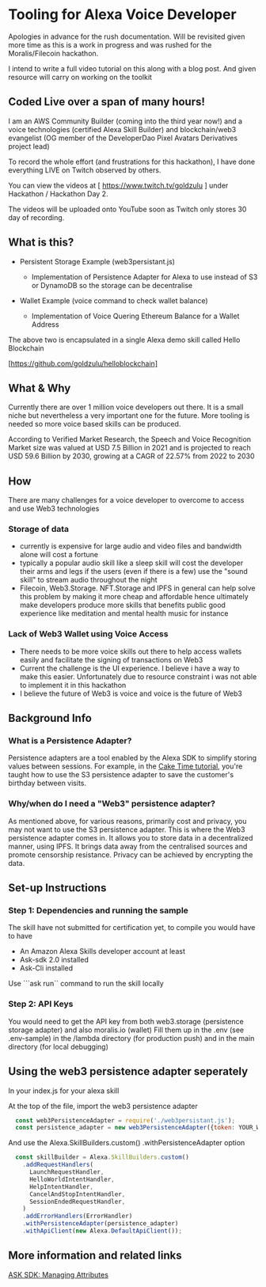 # Tooling for Alexa Voice Developer 

Apologies in advance for the rush documentation. Will be revisited given more time as this is a work in progress and was rushed for the Moralis/Filecoin hackathon.

I intend to write a full video tutorial on this along with a blog post. And given resource will carry on working on the toolkit

## Coded Live over a span of many hours!

I am an AWS Community Builder (coming into the third year now!) and a voice technologies (certified Alexa Skill Builder) and blockchain/web3 evangelist (OG member of the DeveloperDao Pixel Avatars Derivatives project lead)

To record the whole effort (and frustrations for this hackathon), I have done everything LIVE on Twitch observed by others.

You can view the videos at [ https://www.twitch.tv/goldzulu ] under Hackathon / Hackathon Day 2.

The videos will be uploaded onto YouTube soon as Twitch only stores 30 day of recording.

## What is this?
- Persistent Storage Example (web3persistant.js)
  - Implementation of Persistence Adapter for Alexa to use instead of S3 or DynamoDB so the storage can be decentralise

- Wallet Example (voice command to check wallet balance)
  - Implementation of Voice Quering Ethereum Balance for a Wallet Address

The above two is encapsulated in a single Alexa demo skill called Hello Blockchain

[https://github.com/goldzulu/helloblockchain]

## What & Why

Currently there are over 1 million voice developers out there. It is a small niche but nevertheless a very important one for the future. More tooling is needed so more voice based skills can be produced.

According to Verified Market Research, the Speech and Voice Recognition Market size was valued at USD 7.5 Billion in 2021 and is projected to reach USD 59.6 Billion by 2030, growing at a CAGR of 22.57% from 2022 to 2030

## How
There are many challenges for a voice developer to overcome to access and use Web3 technologies

### Storage of data 
- currently is expensive for large audio and video files and bandwidth alone will cost a fortune
- typically a popular audio skill like a sleep skill will cost the developer their arms and legs if the users (even if there is a few) use the "sound skill" to stream audio throughout the night
- Filecoin, Web3.Storage. NFT.Storage and IPFS in general can help solve this problem by making it more cheap and affordable hence ultimately make developers produce more skills that benefits public good experience like meditation and mental health music for instance

### Lack of Web3 Wallet using Voice Access
- There needs to be more voice skills out there to help access wallets easily and facilitate the signing of transactions on Web3
- Current the challenge is the UI experience. I believe i have a way to make this easier. Unfortunately due to resource constraint i was not able to implement it in this hackathon
- I believe the future of Web3 is voice and voice is the future of Web3

## Background Info

### What is a Persistence Adapter?

Persistence adapters are a tool enabled by the Alexa SDK to simplify storing values between sessions. For example, in the [Cake Time tutorial](https://developer.amazon.com/en-US/alexa/alexa-skills-kit/get-deeper/tutorials-code-samples/build-an-engaging-alexa-skill), you're taught how to use the S3 persistence adapter to save the customer's birthday between visits.

### Why/when do I need a "Web3" persistence adapter?

As mentioned above, for various reasons, primarily cost and privacy, you may not want to use the S3 persistence adapter. This is where the Web3 persistence adapter comes in. It allows you to store data in a decentralized manner, using IPFS. It brings data away from the centralised sources and promote censorship resistance. Privacy can be achieved by encrypting the data.

## Set-up Instructions

### Step 1: Dependencies and running the sample

The skill have not submitted for certification yet, to compile you would have to have 
- An Amazon Alexa Skills developer account at least 
- Ask-sdk 2.0 installed
- Ask-Cli installed 

Use ```ask run`` command to run the skill locally 

### Step 2: API Keys

You would need to get the API key from both web3.storage (persistence storage adapter) and also moralis.io (wallet)
Fill them up in the .env (see .env-sample) in the /lambda directory (for production push) and in the main directory (for local debugging)

## Using the web3 persistence adapter seperately

In your index.js for your alexa skill

At the top of the file, import the web3 persistence adapter

```javascript
  const web3PersistenceAdapter = require('./web3persistant.js');
  const persistence_adapter = new web3PersistenceAdapter({token: YOUR_WEB3_STORAGE_TOKEN});
```
And use the Alexa.SkillBuilders.custom() .withPersistenceAdapter option
  
```javascript
  const skillBuilder = Alexa.SkillBuilders.custom()
    .addRequestHandlers(
      LaunchRequestHandler,
      HelloWorldIntentHandler,
      HelpIntentHandler,
      CancelAndStopIntentHandler,
      SessionEndedRequestHandler,
    )
    .addErrorHandlers(ErrorHandler)
    .withPersistenceAdapter(persistence_adapter)
    .withApiClient(new Alexa.DefaultApiClient());
```

## More information and related links

[ASK SDK: Managing Attributes](https://developer.amazon.com/en-US/docs/alexa/alexa-skills-kit-sdk-for-nodejs/manage-attributes.html)

